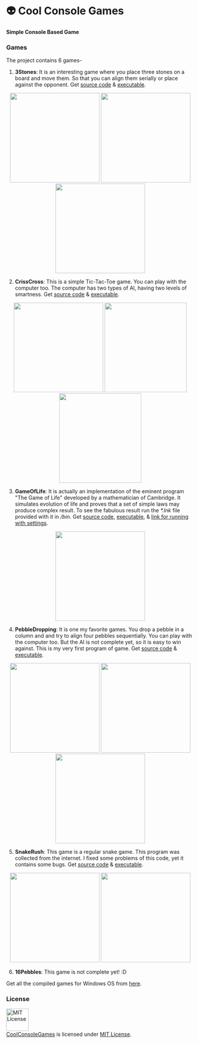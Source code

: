 # :alien: Cool Console Games
#### Simple Console Based Game

### Games

The project contains 6 games-

1. **3Stones**: It is an interesting game where you place three stones on a board and move them. So that you can align them serially or place against the opponent. Get [source code](https://github.com/MinhasKamal/CoolConsoleGames/blob/master/src/3Stones.c) & [executable](https://github.com/MinhasKamal/CoolConsoleGames/blob/master/bin/3Stones.exe?raw=true). 

  <div align="center">
  <img src="https://cloud.githubusercontent.com/assets/5456665/12574293/ce1bc424-c42c-11e5-90af-69f4412b03c0.png" height="240" width=auto >
  <img src="https://cloud.githubusercontent.com/assets/5456665/12574297/d57ed756-c42c-11e5-9ec8-975d6c0813e2.png" height="240" width=auto >
  <img src="https://cloud.githubusercontent.com/assets/5456665/12574300/d8a61cf0-c42c-11e5-95dc-233a27e1b74b.png" height="240" width=auto >
  </div>


2. **CrissCross**: This is a simple Tic-Tac-Toe game. You can play with the computer too. The computer has two types of AI, having two levels of smartness. Get [source code](https://github.com/MinhasKamal/CoolConsoleGames/blob/master/src/CrissCrossV-2.c) & [executable](https://github.com/MinhasKamal/CoolConsoleGames/blob/master/bin/CrissCrossV-2.exe?raw=true). 

  <div align="center">
  <img src="https://cloud.githubusercontent.com/assets/5456665/12574937/7c6a9f6e-c432-11e5-9161-38d6fd05d6c3.png" height="240" width=auto >
  <img src="https://cloud.githubusercontent.com/assets/5456665/12574939/7c71073c-c432-11e5-8d5a-5b717f04e9c9.png" height="240" width="220" >
  <img src="https://cloud.githubusercontent.com/assets/5456665/12574938/7c6c5ae8-c432-11e5-94b6-1b5a8a9c60c7.png" height="240" width="220" >
  </div>


3. **GameOfLife**: It is actually an implementation of the eminent program "The Game of Life" developed by a mathematician of Cambridge. It simulates evolution of life and proves that a set of simple laws may produce complex result. To see the fabulous result run the *\*.lnk* file provided with it in */bin*. Get [source code](https://github.com/MinhasKamal/CoolConsoleGames/blob/master/src/GameOfLife.c), [executable](https://github.com/MinhasKamal/CoolConsoleGames/blob/master/bin/GameOfLife.exe), & [link for running with settings](https://github.com/MinhasKamal/CoolConsoleGames/blob/master/bin/GameOfLifeRun.lnk). 

  <div align="center">
  <img src="https://cloud.githubusercontent.com/assets/5456665/12575093/f70304b8-c433-11e5-98f4-25d282b4d20b.png" height="240" width=auto >
  </div>


4. **PebbleDropping**: It is one my favorite games. You drop a pebble in a column and and try to align four pebbles sequentially. You can play with the computer too. But the AI is not complete yet, so it is easy to win against. This is my very first program of game. Get [source code](https://github.com/MinhasKamal/CoolConsoleGames/blob/master/src/PebbleDroppingV-3.c) & [executable](https://github.com/MinhasKamal/CoolConsoleGames/blob/master/bin/PebbleDroppingV-3.exe?raw=true). 

  <div align="center">
  <img src="https://cloud.githubusercontent.com/assets/5456665/12575781/8121b450-c439-11e5-9151-dacfe5b8eaba.png" height="240" width=auto >
  <img src="https://cloud.githubusercontent.com/assets/5456665/12575782/8122cfc0-c439-11e5-9433-0f6c0c369f39.png" height="240" width=auto >
  <img src="https://cloud.githubusercontent.com/assets/5456665/12575780/811eea04-c439-11e5-9a64-ee7e69049f12.png" height="240" width=auto >
  </div>


5. **SnakeRush**: This game is a regular snake game. This program was collected from the internet. I fixed some problems of this code, yet it contains some bugs. Get [source code](https://github.com/MinhasKamal/CoolConsoleGames/blob/master/src/SnakeRush.c) & [executable](https://github.com/MinhasKamal/CoolConsoleGames/blob/master/bin/SnakeRush.exe). 

  <div align="center">
  <img src="https://cloud.githubusercontent.com/assets/5456665/12575809/b2109ce8-c439-11e5-8120-2055517ac12b.png" height="240" width=auto >
  <img src="https://cloud.githubusercontent.com/assets/5456665/12575808/b20eedee-c439-11e5-912a-ef39b9fc0de5.png" height="240" width=auto >
  </div>


6. **16Pebbles**: This game is not complete yet! :D

Get all the compiled games for Windows OS from [here](https://minhaskamal.github.io/DownGit/#/home?url=https://github.com/MinhasKamal/CoolConsoleGames/tree/master/bin).

### License
<a rel="license" href="https://opensource.org/licenses/MIT"><img alt="MIT License" src="https://cloud.githubusercontent.com/assets/5456665/18950087/fbe0681a-865f-11e6-9552-e59d038d5913.png" width="60em" height=auto/></a><br/><a href="https://github.com/MinhasKamal/CoolConsoleGames">CoolConsoleGames</a> is licensed under <a rel="license" href="https://opensource.org/licenses/MIT">MIT License</a>.
